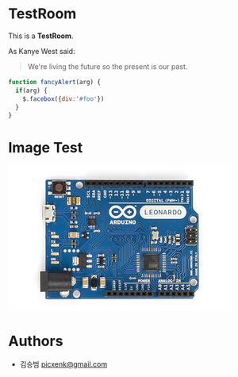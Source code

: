 # TestRoom
This is a **TestRoom**.

As Kanye West said:
> We're living the future so
> the present is our past.

```javascript
function fancyAlert(arg) {
  if(arg) {
    $.facebox({div:'#foo'})
  }
}
```

# Image Test
![Arduino Board](/images/arduino.jpg)

# Authors
 * 김승범 <picxenk@gmail.com>
